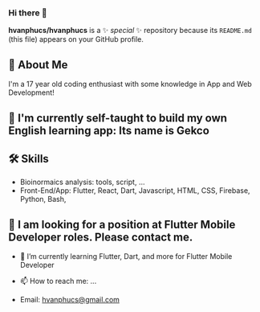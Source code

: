 ### Hi there 👋


**hvanphucs/hvanphucs** is a ✨ _special_ ✨ repository because its `README.md` (this file) appears on your GitHub profile.
## 🚀 About Me
I'm a 17 year old coding enthusiast with some knowledge in App and Web Development!

## 🔭 I'm currently self-taught to build my own English learning app: Its name is Gekco


## 🛠 Skills
- Bioinormaics analysis: tools, script, ...
- Front-End/App: Flutter, React, Dart, Javascript, HTML, CSS, Firebase, Python, Bash, 

## 👯 I am looking for a position at Flutter Mobile Developer roles. Please contact me.
- 🌱 I’m currently learning Flutter, Dart, and more for  Flutter Mobile Developer

- 📫 How to reach me: ...
 - Email: hvanphucs@gmail.com


